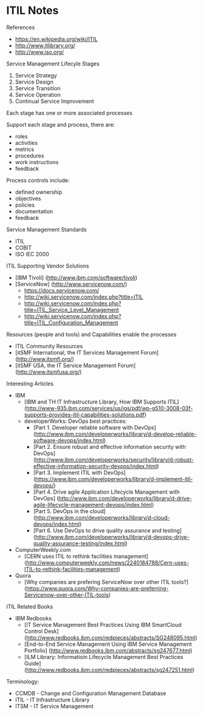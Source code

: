 ITIL Notes
====

References
* https://en.wikipedia.org/wiki/ITIL
* http://www.itlibrary.org/
* http://www.iso.org/


Service Management Lifecyle Stages  
1. Service Strategy  
2. Service Design  
3. Service Transition  
4. Service Operation  
5. Continual Service Improvement  

Each stage has one or more associated processes

Support each stage and process, there are:
* roles
* activities
* metrics
* procedures
* work instructions
* feedback

Process controls include:
* defined ownership
* objectives
* policies
* documentation
* feedback


Service Management Standards
* ITIL
* COBIT
* ISO IEC 2000



ITIL Supporting Vendor Solutions
* [IBM Tivoli] (http://www.ibm.com/software/tivoli)
* [ServiceNow] (http://www.servicenow.com/)
	* https://docs.servicenow.com/ 
	* http://wiki.servicenow.com/index.php?title=ITIL
	* http://wiki.servicenow.com/index.php?title=ITIL_Service_Level_Management
	* http://wiki.servicenow.com/index.php?title=ITIL_Configuration_Management



Resources (people and tools) and Capabilities enable the processes
* ITIL Community Resources
* [itSMF International, the IT Services Management Forum] (http://www.itsmfi.org/)
* [itSMF USA, the IT Service Management Forum] (http://www.itsmfusa.org/)


Interesting Articles
* IBM
	* [IBM and TH IT Infrastructure Library, How IBM Supports ITIL] (http://www-935.ibm.com/services/us/igs/pdf/wp-g510-3008-03f-supports-provides-itil-capabilities-solutions.pdf)
	* developerWorks: DevOps best practices:
		* [Part 1. Developer reliable software with DevOps] (http://www.ibm.com/developerworks/library/d-develop-reliable-software-devops/index.html)
		* [Part 2. Ensure robust and effective information security with DevOps] (http://www.ibm.com/developerworks/security/library/d-robust-effective-information-security-devops/index.html)
		* [Part 3. Implement ITIL with DevOps] (https://www.ibm.com/developerworks/library/d-implement-itil-devops/)
		* [Part 4. Drive agile Application Lifecycle Management with DevOps] (http://www.ibm.com/developerworks/library/d-drive-agile-lifecycle-management-devops/index.html)
		* [Part 5. DevOps in the cloud] (http://www.ibm.com/developerworks/library/d-cloud-devops/index.html)
		* [Part 6. Use DevOps to drive quality assurance and testing] (http://www.ibm.com/developerworks/library/d-devops-drive-quality-assurance-testing/index.html)
* ComputerWeekly.com
	* [CERN uses ITIL to rethink facilities management] (http://www.computerweekly.com/news/2240184788/Cern-uses-ITIL-to-rethink-facilities-management)
* Quora
	* [Why companies are prefering ServiceNow over other ITIL tools?] (https://www.quora.com/Why-companies-are-preferring-Servicenow-over-other-ITIL-tools)



ITIL Related Books
* IBM Redbooks
	* [IT Service Management Best Practices Using IBM SmartCloud Control Desk] (http://www.redbooks.ibm.com/redpieces/abstracts/SG248095.html)
	* [End-to-End Service Management Using IBM Service Management Portfolio] (http://www.redbooks.ibm.com/abstracts/sg247677.html)
	* [ILM Library: Informatioin Lifecycle Management Best Practices Guide] (http://www.redbooks.ibm.com/redpieces/abstracts/sg247251.html)



Terminology:
* CCMDB	- Change and Configuration Management Database
* ITIL	- IT Infrastructure Library
* ITSM	- IT Service Management
